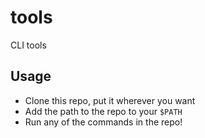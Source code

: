 # tools
CLI tools

## Usage

- Clone this repo, put it wherever you want
- Add the path to the repo to your `$PATH`
- Run any of the commands in the repo!
